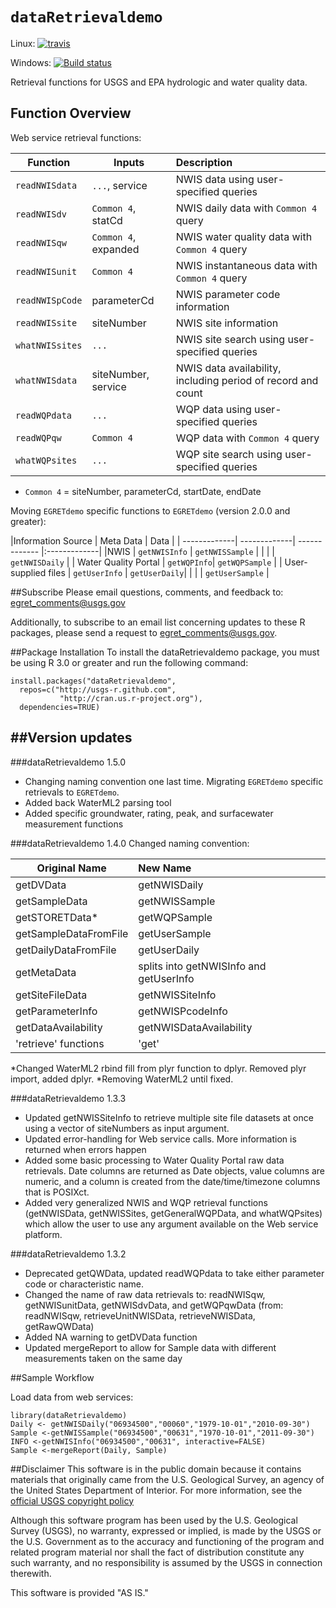 `dataRetrievaldemo`
=============
Linux: [![travis](https://travis-ci.org/USGS-R/dataRetrievaldemo.svg?branch=master)](https://travis-ci.org/USGS-R/dataRetrievaldemo)

Windows: [![Build status](https://ci.appveyor.com/api/projects/status/msanha92b500grr7?svg=true)](https://ci.appveyor.com/project/ldecicco-USGS/dataretrieval-787)


Retrieval functions for USGS and EPA hydrologic and water quality data.

## Function Overview

Web service retrieval functions:

|Function | Inputs | Description | 
| -------------| ------------------------|:-------------|
|`readNWISdata` | `...`, service | NWIS data using user-specified queries |
|`readNWISdv` | `Common 4`, statCd | NWIS daily data with `Common 4` query |
|`readNWISqw` | `Common 4`, expanded | NWIS water quality data with `Common 4` query |
|`readNWISunit` | `Common 4` | NWIS instantaneous data with `Common 4` query |
|`readNWISpCode` | parameterCd | NWIS parameter code information |
|`readNWISsite` | siteNumber | NWIS site information |
|`whatNWISsites` | `...` | NWIS site search using user-specified queries |
|`whatNWISdata` | siteNumber, service | NWIS data availability, including period of record and count |
|`readWQPdata` | `...` | WQP data using user-specified queries |
|`readWQPqw` | `Common 4` | WQP data with `Common 4` query |
|`whatWQPsites` | `...` | WQP site search using user-specified queries |




* `Common 4` = siteNumber, parameterCd, startDate, endDate


Moving `EGRETdemo` specific functions to `EGRETdemo` (version 2.0.0 and greater):


|Information Source | Meta Data | Data |
| -------------| -------------| ------------- |:-------------|
|NWIS | `getNWISInfo` | `getNWISSample` |
|  |  | `getNWISDaily` |
| Water Quality Portal  | `getWQPInfo`| `getWQPSample` |
| User-supplied files | `getUserInfo` | `getUserDaily`|
| | | `getUserSample` |



##Subscribe
Please email questions, comments, and feedback to: 
egret_comments@usgs.gov

Additionally, to subscribe to an email list concerning updates to these R packages, please send a request to egret_comments@usgs.gov.

##Package Installation
To install the dataRetrievaldemo package, you must be using R 3.0 or greater and run the following command:

	install.packages("dataRetrievaldemo", 
	  repos=c("http://usgs-r.github.com",
	           "http://cran.us.r-project.org"),
	  dependencies=TRUE)


##Version updates
---------------

###dataRetrievaldemo 1.5.0

* Changing naming convention one last time. Migrating `EGRETdemo` specific retrievals to `EGRETdemo`.
* Added back WaterML2 parsing tool
* Added specific groundwater, rating, peak, and surfacewater measurement functions



###dataRetrievaldemo 1.4.0
Changed naming convention:

|Original Name | New Name |
| ------------- |:-------------|
|getDVData | getNWISDaily |
|getSampleData  |     getNWISSample |
|getSTORETData* | getWQPSample |
|getSampleDataFromFile | getUserSample |
|getDailyDataFromFile | getUserDaily |
|getMetaData | splits into getNWISInfo and getUserInfo |
|getSiteFileData | getNWISSiteInfo |
|getParameterInfo | getNWISPcodeInfo |
|getDataAvailability | getNWISDataAvailability |
|'retrieve' functions | 'get' |

*Changed WaterML2 rbind fill from plyr function to dplyr. Removed plyr import, added dplyr.
*Removing WaterML2 until fixed.


###dataRetrievaldemo 1.3.3

* Updated getNWISSiteInfo to retrieve multiple site file datasets at once using a vector of siteNumbers as input argument.
* Updated error-handling for Web service calls. More information is returned when errors happen
* Added some basic processing to Water Quality Portal raw data retrievals. Date columns are returned as Date objects, value columns are numeric, and a column is created from the date/time/timezone columns that is POSIXct.
* Added very generalized NWIS and WQP retrieval functions (getNWISData, getNWISSites, getGeneralWQPData, and whatWQPsites) which allow the user to use any argument available on the Web service platform.


###dataRetrievaldemo 1.3.2

* Deprecated getQWData, updated readWQPdata to take either parameter code or characteristic name.
* Changed the name of raw data retrievals to: readNWISqw, getNWISunitData, getNWISdvData, and getWQPqwData (from: readNWISqw, retrieveUnitNWISData, retrieveNWISData, getRawQWData)
* Added NA warning to getDVData function
* Updated mergeReport to allow for Sample data with different measurements taken on the same day


##Sample Workflow

Load data from web services:

	library(dataRetrievaldemo)
	Daily <- getNWISDaily("06934500","00060","1979-10-01","2010-09-30")
	Sample <-getNWISSample("06934500","00631","1970-10-01","2011-09-30")
	INFO <-getNWISInfo("06934500","00631", interactive=FALSE)
	Sample <-mergeReport(Daily, Sample)


##Disclaimer
This software is in the public domain because it contains materials that originally came from the U.S. Geological Survey, an agency of the United States Department of Interior. For more information, see the [official USGS copyright policy](http://www.usgs.gov/visual-id/credit_usgs.html#copyright/ "official USGS copyright policy")

Although this software program has been used by the U.S. Geological Survey (USGS), no warranty, expressed or implied, is made by the USGS or the U.S. Government as to the accuracy and functioning of the program and related program material nor shall the fact of distribution constitute any such warranty, and no responsibility is assumed by the USGS in connection therewith.

This software is provided "AS IS."
